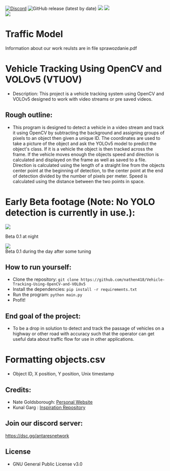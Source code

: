 [![Discord](https://discordapp.com/api/guilds/649703068799336454/widget.png)](https://discordapp.com/invite/KKYw763)
![GitHub release (latest by date)](https://img.shields.io/github/v/release/nathen418/Vehicle-Tracking-Using-OpenCV-and-VOLOv5?style=social)
![](https://img.shields.io/github/repo-size/nathen418/Vehicle-Tracking-Using-OpenCV-and-VOLOv5?color=Green&style=flat-square)
![](https://img.shields.io/tokei/lines/github/nathen418/Vehicle-Tracking-Using-OpenCV-and-VOLOv5?style=flat-square)  
![](https://cdn.discordapp.com/icons/649703068799336454/1a7ef8f706cd60d62547d2c7dc08d6f0.png) 
# Traffic Model
Information about our work reulsts are in file sprawozdanie.pdf

# Vehicle Tracking Using OpenCV and VOLOv5 (VTUOV)
- Description: This project is a vehicle tracking system using OpenCV and VOLOv5 designed to work with video streams or pre saved videos.

## Rough outline:
- This program is designed to detect a vehicle in a video stream and track it using OpenCV by subtracting the background and assigning groups of pixels to an object then given a unique ID. The coordinates are used to take a picture of the object and ask the YOLOv5 model to predict the object's class. If it is a vehicle the object is then tracked across the frame. If the vehicle moves enough the objects speed and direction is calculated and displayed on the frame as well as saved to a file. Direction is calculated using the length of  a straight line from the objects center point at the beginning of detection, to the center point at the end of detection divided by the number of pixels per meter. Speed is calculated using the distance between the two points in space.

# Early Beta footage (Note: No YOLO detection is currently in use.): 
![](/media/Early-beta-at-night.gif)  

Beta 0.1 at night  

![](/media/beta-2-test.gif)  
Beta 0.1 during the day after some tuning 


## How to run yourself:
- Clone the repository: `git clone https://github.com/nathen418/Vehicle-Tracking-Using-OpenCV-and-VOLOv5`
- Install the dependencies: `pip install -r requirements.txt`
- Run the program: `python main.py`
- Profit!


## End goal of the project:
- To be a drop in solution to detect and track the passage of vehicles on a highway or other road with accuracy such that the operator can get useful data about traffic flow for use in other applications. 

# Formatting objects.csv
- Object ID, X position, Y position, Unix timestamp


## Credits:
- Nate Goldsborough: [Personal Website](https://nathen418.com)
- Kunal Garg : [Inspiration Repository](https://github.com/garg-kunal/object_tracker)

## Join our discord server:
https://dsc.gg/antaresnetwork

## License
- GNU General Public License v3.0
